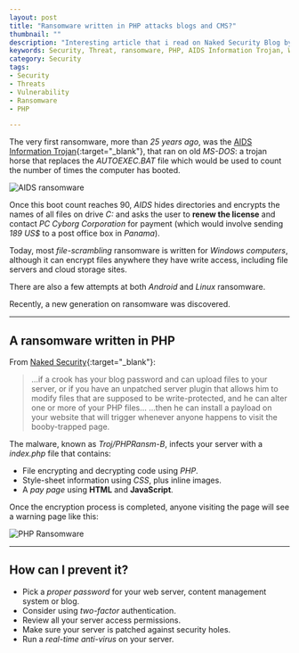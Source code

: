 ```yaml
---
layout: post
title: "Ransomware written in PHP attacks blogs and CMS?"
thumbnail: ""
description: "Interesting article that i read on Naked Security Blog by Sophos, about a specific type of ransomware written in PHP attacking blogs and CMS"
keywords: Security, Threat, ransomware, PHP, AIDS Information Trojan, Windows
category: Security
tags: 
- Security
- Threats
- Vulnerability
- Ransomware
- PHP

---
```


The very first ransomware, more than *25 years ago*, was the [AIDS Information Trojan](https://en.wikipedia.org/wiki/AIDS_(Trojan_horse)){:target="_blank"}, that ran on old *MS-DOS*: a trojan horse that replaces the *AUTOEXEC.BAT* file which would be used to count the number of times the computer has booted. 

![AIDS ransomware](http://www.andreafortuna.org/security/images/aids-ransomware.png)

Once this boot count reaches 90, *AIDS* hides directories and encrypts the names of all files on drive *C:* and asks the user to **renew the license** and contact *PC Cyborg Corporation* for payment (which would involve sending *189 US$* to a post office box in *Panama*).

Today, most *file-scrambling* ransomware is written for *Windows computers*, although it can encrypt files anywhere they have write access, including file servers and cloud storage sites.

There are also a few attempts at both *Android* and *Linux* ransomware.

Recently, a new generation on ransomware was discovered.

<hr/>

A ransomware written in PHP
--

From [Naked Security](https://nakedsecurity.sophos.com/2016/03/02/php-ransomware-attacks-blogs-websites-content-managers-and-more/){:target="_blank"}:

>...if a crook has your blog password and can upload files to your server, or if you have an unpatched server plugin that allows him to modify files that are supposed to be write-protected, and he can alter one or more of your PHP files…
…then he can install a payload on your website that will trigger whenever anyone happens to visit the booby-trapped page.

The malware, known as *Troj/PHPRansm-B*, infects your server with a *index.php* file that contains:

- File encrypting and decrypting code using *PHP*.
- Style-sheet information using *CSS*, plus inline images.
- A *pay page* using **HTML** and **JavaScript**.

Once the encryption process is completed, anyone visiting the page will see a warning page like this:

![PHP Ransomware](https://sophosnews.files.wordpress.com/2016/03/paypage-640.png)

<hr/>

How can I prevent it?
--

- Pick a *proper password* for your web server, content management system or blog. 
- Consider using *two-factor* authentication. 
- Review all your server access permissions. 
- Make sure your server is patched against security holes. 
- Run a *real-time anti-virus* on your server. 